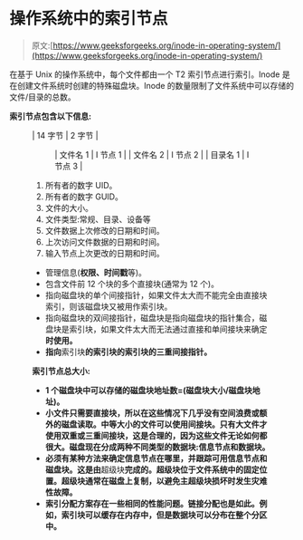 # 操作系统中的索引节点

> 原文:[https://www.geeksforgeeks.org/inode-in-operating-system/](https://www.geeksforgeeks.org/inode-in-operating-system/)

在基于 Unix 的操作系统中，每个文件都由一个 T2 索引节点进行索引。Inode 是在创建文件系统时创建的特殊磁盘块。Inode 的数量限制了文件系统中可以存储的文件/目录的总数。

**索引节点包含以下信息:**

<figure class="table">

| 14 字节 | 2 字节 |

<figure class="table">

| 文件名 1 | I 节点 1 |
| 文件名 2 | I 节点 2 |
| 目录名 1 | I 节点 3 |

</figure>

1.  所有者的数字 UID。
2.  所有者的数字 GUID。
3.  文件的大小。
4.  文件类型:常规、目录、设备等
5.  文件数据上次修改的日期和时间。
6.  上次访问文件数据的日期和时间。
7.  输入节点上次更改的日期和时间。

*   管理信息(**权限、时间戳**等)。
*   包含文件前 12 个块的多个直接块(通常为 12 个)。
*   指向磁盘块的单个间接指针，如果文件太大而不能完全由直接块索引，则该磁盘块又被用作索引块。
*   指向磁盘块的双间接指针，磁盘块是指向磁盘块的指针集合，磁盘块是索引块，如果文件太大而无法通过直接和单间接块来确定**时使用。**
*   **指向**索引块**的索引块的索引块的三重间接指针。**

****索引节点总大小:**** 

*   **1 个磁盘块中可以存储的磁盘块地址数=(磁盘块大小/磁盘块地址)。**
*   **小文件只需要直接块，所以在这些情况下几乎没有空间浪费或额外的磁盘读取。**中等大小的**文件可以使用间接块。只有大文件才使用双重或三重间接块，这是合理的，因为这些文件无论如何都很大。磁盘现在分成两种不同类型的数据块:**信息节点和数据块**。**
*   **必须有某种方法来确定信息节点在哪里，并跟踪可用信息节点和磁盘块。这是由**超级块**完成的。**超级块**位于文件系统中的固定位置。超级块通常在磁盘上复制，以避免主超级块损坏时发生灾难性故障。**
*   **索引分配方案存在一些相同的性能问题。链接分配也是如此。例如，索引块可以缓存在内存中，但是数据块可以分布在整个分区中。**

</figure>